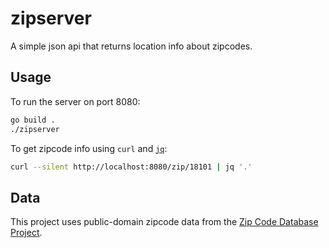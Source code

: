 # zipserver

A simple json api that returns location info about zipcodes.

## Usage

To run the server on port 8080:

```sh
go build .
./zipserver
```

To get zipcode info using `curl` and [`jq`](https://stedolan.github.io/jq/):

```sh
curl --silent http://localhost:8080/zip/18101 | jq '.'
```

## Data

This project uses public-domain zipcode data from the [Zip Code Database Project](http://zips.sourceforge.net).

